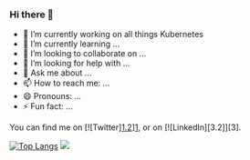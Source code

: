 ### Hi there 👋

- 🔭 I’m currently working on all things Kubernetes
- 🌱 I’m currently learning ...
- 👯 I’m looking to collaborate on ...
- 🤔 I’m looking for help with ...
- 💬 Ask me about ...
- 📫 How to reach me: ...
- 😄 Pronouns: ...
- ⚡ Fun fact: ...

<!-- Actual text -->

You can find me on \[!\[Twitter\][1.2]\][1], or on \[!\[LinkedIn\][3.2]\][3].
<!-- Icons -->

[1.2]: http://i.imgur.com/wWzX9uB.png (twitter icon without padding)
[2.2]: https://raw.githubusercontent.com/MartinHeinz/MartinHeinz/master/linkedin-3-16.png (LinkedIn icon without padding)

<!-- Links to your social media accounts -->

[1]: https://twitter.com/pampatzoglou_
[2]: https://www.linkedin.com/in/pampatzoglou/

[![Top Langs](https://github-readme-stats.vercel.app/api/top-langs/?username=pampatzoglou)](https://github.com/pampatzoglou/github-readme-stats)
![](https://img.shields.io/badge/<WORD_ON_LEFT>-<WORD_ON_RIGHT>-informational?style=flat&logo=<LOGO_NAME>&logoColor=white&color=2bbc8a)

<!--
**pampatzoglou/pampatzoglou** is a ✨ _special_ ✨ repository because its `README.md` (this file) appears on your GitHub profile.

Here are some ideas to get you started:


-->

